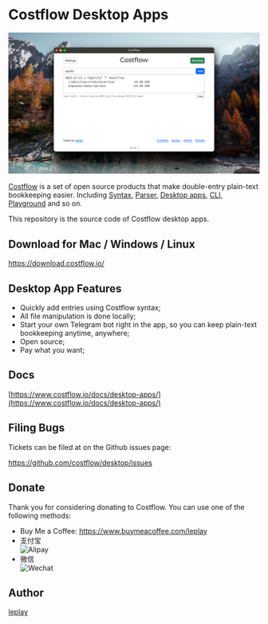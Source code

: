 # Costflow Desktop Apps

<img src="./resources/desktop-apps.png" alt="Costflow Desktop Apps" />

[Costflow](https://costflow.io/) is a set of open source products that make double-entry plain-text bookkeeping easier. Including [Syntax](https://www.costflow.io/docs/syntax/), [Parser](https://www.costflow.io/docs/parser/), [Desktop apps](https://www.costflow.io/docs/desktop-apps/), [CLI](https://www.costflow.io/docs/cli/), [Playground](https://playground.costflow.io/) and so on.

This repository is the source code of Costflow desktop apps.

## Download for Mac / Windows / Linux

https://download.costflow.io/

## Desktop App Features

- Quickly add entries using Costflow syntax;
- All file manipulation is done locally;
- Start your own Telegram bot right in the app, so you can keep plain-text bookkeeping anytime, anywhere;
- Open source;
- Pay what you want;

## Docs

[https://www.costflow.io/docs/desktop-apps/](https://www.costflow.io/docs/desktop-apps/)

## Filing Bugs

Tickets can be filed at on the Github issues page:

https://github.com/costflow/desktop/issues

## Donate

Thank you for considering donating to Costflow. You can use one of the following methods:

- Buy Me a Coffee: https://www.buymeacoffee.com/leplay
- 支付宝 <br/> <img src="https://www.costflow.io/img/alipay.jpg" alt="Alipay" width="400"/>
- 微信 <br/> <img src="https://www.costflow.io/img/wechat.png" alt="Wechat" width="400"/>

## Author

[leplay](http://leplay.net/)

